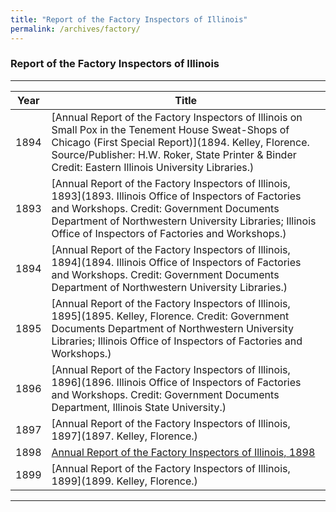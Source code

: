 ```yaml
---
title: "Report of the Factory Inspectors of Illinois"
permalink: /archives/factory/
---
```


### Report of the Factory Inspectors of Illinois

---
Year | Title
--- | ---
1894 | [Annual Report of the Factory Inspectors of Illinois on Small Pox in the Tenement House Sweat-Shops of Chicago (First Special Report)](1894. Kelley, Florence. Source/Publisher: H.W. Roker, State Printer & Binder Credit: Eastern Illinois University Libraries.)
1893 | [Annual Report of the Factory Inspectors of Illinois, 1893](1893. Illinois Office of Inspectors of Factories and Workshops. Credit: Government Documents Department of Northwestern University Libraries; Illinois Office of Inspectors of Factories and Workshops.)
1894 | [Annual Report of the Factory Inspectors of Illinois, 1894](1894. Illinois Office of Inspectors of Factories and Workshops. Credit: Government Documents Department of Northwestern University Libraries.)
1895 | [Annual Report of the Factory Inspectors of Illinois, 1895](1895. Kelley, Florence. Credit: Government Documents Department of Northwestern University Libraries; Illinois Office of Inspectors of Factories and Workshops.)
1896 | [Annual Report of the Factory Inspectors of Illinois, 1896](1896. Illinois Office of Inspectors of Factories and Workshops. Credit: Government Documents Department, Illinois State University.)
1897 | [Annual Report of the Factory Inspectors of Illinois, 1897](1897. Kelley, Florence.)
1898 | [Annual Report of the Factory Inspectors of Illinois, 1898](1898.)
1899 | [Annual Report of the Factory Inspectors of Illinois, 1899](1899. Kelley, Florence.)

---